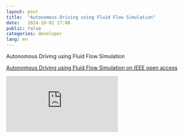 ```yaml
---
layout: post
title:  "Autonomous Driving using Fluid Flow Simulation"
date:   2024-10-01 17:00
public: false
categories: developer
lang: en
---
```


Autonomous Driving using Fluid Flow Simulation

[Autonomous Driving using Fluid Flow Simulation on IEEE open access](https://ieeexplore.ieee.org/document/9740190)

<div class="iframe-container">
    <iframe src="https://www.youtube.com/embed/xGgcfZS4uHU?si=Mtu4u59T_vnJBVHT" title="YouTube video player" frameborder="0" allow="accelerometer; autoplay; clipboard-write; encrypted-media; gyroscope; picture-in-picture; web-share" referrerpolicy="strict-origin-when-cross-origin" allowfullscreen></iframe>
</div>
